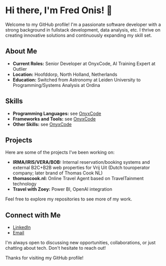 # Hi there, I'm Fred Onis! 👋

Welcome to my GitHub profile! I'm a passionate software developer with a strong background in fullstack development, data analysis, etc. I thrive on creating innovative solutions and continuously expanding my skill set.

## About Me

- **Current Roles:** Senior Developer at OnyxCode, AI Training Expert at Outlier
- **Location:** Hoofddorp, North Holland, Netherlands
- **Education:** Switched from Astronomy at Leiden University to Programming/Systems Analysis at Ordina

## Skills

- **Programming Languages:** see [OnyxCode](https://www.onyxcode.nl/)
- **Frameworks and Tools:** see [OnyxCode](https://www.onyxcode.nl/)
- **Other Skills:** see [OnyxCode](https://www.onyxcode.nl/)

## Projects

Here are some of the projects I've been working on:

- **IRMA/IRIS/VERA/BOB:** Internal reservation/booking systems and external B2C+B2B web properties for Vrij Uit (Dutch touroperator company; later brand of Thomas Cook NL)
- **thomascook.nl:** Online Travel Agent based on TravelTainment technology
- **Travel with Zoey:** Power BI, OpenAI integration

Feel free to explore my repositories to see more of my work.

## Connect with Me

- [LinkedIn](https://www.linkedin.com/in/fredonis/)
- [Email](mailto:fred.onis@protonmail.ch)

I'm always open to discussing new opportunities, collaborations, or just chatting about tech. Don't hesitate to reach out!

Thanks for visiting my GitHub profile!

